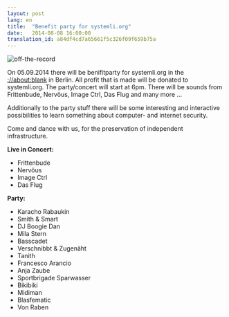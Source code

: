 ```yaml
---
layout: post
lang: en
title:  "Benefit party for systemli.org"
date:   2014-08-08 16:00:00
translation_id: a84df4cd7a65661f5c326f09f659b75a
---
```

![off-the-record](/assets/img/party_off_the_record.jpg)

On 05.09.2014 there will be benifitparty for systemli.org in the [://about:blank](http://aboutparty.net/) in Berlin. All profit that is made will be donated to systemli.org. The party/concert will start at 6pm. There will be sounds from Frittenbude, Nervöus, Image Ctrl, Das Flug and many more ... 

Additionally to the party stuff there will be some interesting and interactive possibilities to learn something about computer- and internet security.

Come and dance with us, for the preservation of independent infrastructure.

<b>Live in Concert:</b>
- Frittenbude
- Nervöus
- Image Ctrl
- Das Flug

<b>Party:</b>
- Karacho Rabaukin
- Smith & Smart
- DJ Boogie Dan
- Mila Stern
- Basscadet
- Verschnibbt & Zugenäht
- Tanith
- Francesco Arancio
- Anja Zaube
- Sportbrigade Sparwasser
- Bikibiki
- Midiman
- Blasfematic
- Von Raben

